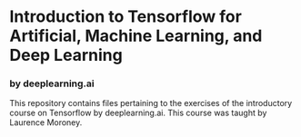 # Introduction to Tensorflow for Artificial, Machine Learning, and Deep Learning
### by deeplearning.ai

This repository contains files pertaining to the exercises of the introductory course on Tensorflow by deeplearning.ai. This course was taught by Laurence Moroney.